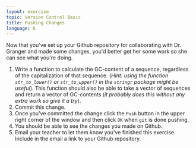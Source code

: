 ```yaml
---
layout: exercise
topic: Version Control Basic
title: Pushing Changes
language: R
---
```


Now that you've set up your Github repository for collaborating with Dr. Granger
and made some changes, you'd better get her some work so she can see what
you're doing.

1. Write a function to calculate the GC-content of a sequence, regardless of the
   capitalization of that sequence. (*Hint: using the function `str_to_lower()`
   or `str_to_upper()` in the `stringr` package might be useful*). This function
   should also be able to take a vector of sequences and return a vector of
   GC-contents (*it probably does this without any extra work so give it a
   try*). 
2. Commit this change.
3. Once you've committed the change click the `Push` button in the upper right
   corner of the window and then click `OK` when `git` is done pushing.
4. You should be able to see the changes you made on Github.
5. Email your teacher to let them know you've finished this exercise. Include in
   the email a link to your Github repository. 
